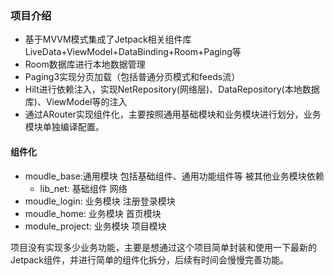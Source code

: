 ### 项目介绍

* 基于MVVM模式集成了Jetpack相关组件库LiveData+ViewModel+DataBinding+Room+Paging等
* Room数据库进行本地数据管理
* Paging3实现分页加载（包括普通分页模式和feeds流）
* Hilt进行依赖注入，实现NetRepository(网络层)、DataRepository(本地数据库)、ViewModel等的注入
* 通过ARouter实现组件化，主要按照通用基础模块和业务模块进行划分，业务模块单独编译配置。

#### 组件化

* moudle_base:通用模块 包括基础组件、通用功能组件等  被其他业务模块依赖
  * lib_net: 基础组件 网络
* moudle_login: 业务模块 注册登录模块
* moudle_home: 业务模块 首页模块
* module_project: 业务模块 项目模块

项目没有实现多少业务功能，主要是想通过这个项目简单封装和使用一下最新的Jetpack组件，并进行简单的组件化拆分，后续有时间会慢慢完善功能。

